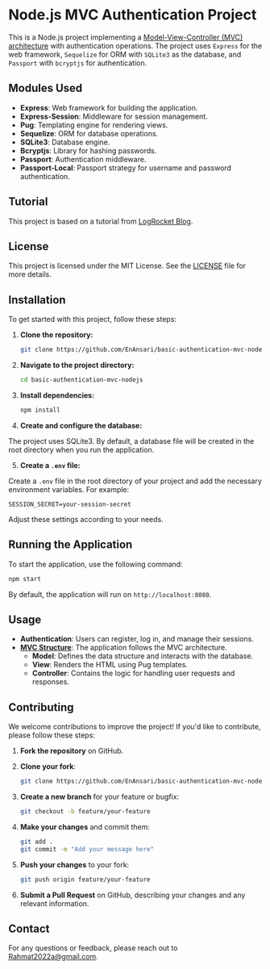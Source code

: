# Node.js MVC Authentication Project

This is a Node.js project implementing a [Model-View-Controller (MVC) architecture](https://github.com/EnAnsari/basic-authentication-mvc-nodejs/wiki/MVC-Architecture) with authentication operations. The project uses `Express` for the web framework, `Sequelize` for ORM with `SQLite3` as the database, and `Passport` with `bcryptjs` for authentication.

## Modules Used

- **Express**: Web framework for building the application.
- **Express-Session**: Middleware for session management.
- **Pug**: Templating engine for rendering views.
- **Sequelize**: ORM for database operations.
- **SQLite3**: Database engine.
- **Bcryptjs**: Library for hashing passwords.
- **Passport**: Authentication middleware.
- **Passport-Local**: Passport strategy for username and password authentication.

## Tutorial

This project is based on a tutorial from [LogRocket Blog](https://blog.logrocket.com/). 

## License

This project is licensed under the MIT License. See the [LICENSE](./LICENSE) file for more details.

## Installation

To get started with this project, follow these steps:

1. **Clone the repository:**

    ```bash
    git clone https://github.com/EnAnsari/basic-authentication-mvc-nodejs
    ```

2. **Navigate to the project directory:**

    ```bash
    cd basic-authentication-mvc-nodejs
    ```

3. **Install dependencies:**
    ```bash
    npm install
    ```

4. **Create and configure the database:**

The project uses SQLite3. By default, a database file will be created in the root directory when you run the application.

5. **Create a `.env` file:**

Create a `.env` file in the root directory of your project and add the necessary environment variables. For example:

```env
SESSION_SECRET=your-session-secret
```

Adjust these settings according to your needs.

## Running the Application

To start the application, use the following command:

```bash
npm start
```

By default, the application will run on `http://localhost:8080`.

## Usage

+ **Authentication**: Users can register, log in, and manage their sessions.
+ **[MVC Structure](https://github.com/EnAnsari/basic-authentication-mvc-nodejs/wiki/MVC-Architecture)**: The application follows the MVC architecture.
    + **Model**: Defines the data structure and interacts with the database.
    + **View**: Renders the HTML using Pug templates.
    + **Controller**: Contains the logic for handling user requests and responses.


## Contributing

We welcome contributions to improve the project! If you'd like to contribute, please follow these steps:

1. **Fork the repository** on GitHub.
2. **Clone your fork**:
    ```bash
    git clone https://github.com/EnAnsari/basic-authentication-mvc-nodejs
    ```

3. **Create a new branch** for your feature or bugfix:
    ```bash
    git checkout -b feature/your-feature
    ```

4. **Make your changes** and commit them:
    ```bash
    git add .
    git commit -m "Add your message here"
    ```

5. **Push your changes** to your fork:
    ```bash
    git push origin feature/your-feature
    ```

6. **Submit a Pull Request** on GitHub, describing your changes and any relevant information.

## Contact

For any questions or feedback, please reach out to [Rahmat2022a@gmail.com](mailto:rahmat2022a@gmail.com).
